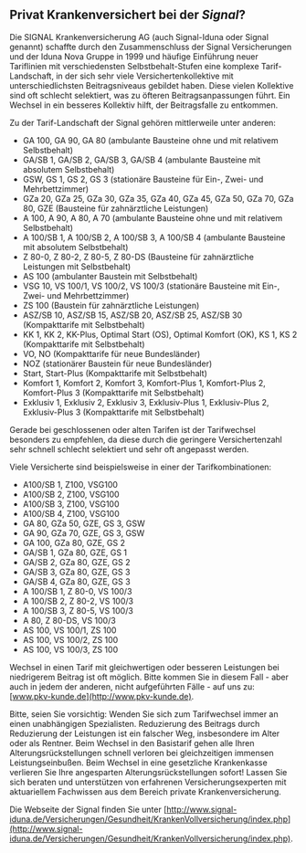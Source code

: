 ## Privat Krankenversichert bei der *Signal*?

Die SIGNAL Krankenversicherung AG (auch Signal-Iduna oder Signal genannt) schaffte durch den Zusammenschluss der Signal Versicherungen und der Iduna Nova Gruppe in 1999
und häufige Einführung neuer Tariflinien mit verschiedensten Selbstbehalt-Stufen eine komplexe Tarif-Landschaft, in der sich sehr viele Versichertenkollektive mit unterschiedlichsten Beitragsniveaus gebildet haben. Diese vielen Kollektive sind oft schlecht selektiert, was zu öfteren Beitragsanpassungen führt. Ein Wechsel in ein besseres Kollektiv hilft, der Beitragsfalle zu entkommen.

Zu der Tarif-Landschaft der Signal gehören mittlerweile unter anderen:

* GA 100, GA 90, GA 80 (ambulante Bausteine ohne und mit relativem Selbstbehalt)
* GA/SB 1, GA/SB 2, GA/SB 3, GA/SB 4 (ambulante Bausteine mit absolutem Selbstbehalt)
* GSW, GS 1, GS 2, GS 3 (stationäre Bausteine für Ein-, Zwei- und Mehrbettzimmer)
* GZa 20, GZa 25, GZa 30, GZa 35, GZa 40, GZa 45, GZa 50, GZa 70, GZa 80, GZE (Bausteine für zahnärztliche Leistungen)
* A 100, A 90, A 80, A 70 (ambulante Bausteine ohne und mit relativem Selbstbehalt)
* A 100/SB 1, A 100/SB 2, A 100/SB 3, A 100/SB 4 (ambulante Bausteine mit absolutem Selbstbehalt)
* Z 80-0, Z 80-2, Z 80-5, Z 80-DS (Bausteine für zahnärztliche Leistungen mit Selbstbehalt)
* AS 100 (ambulanter Baustein mit Selbstbehalt)
* VSG 10, VS 100/1, VS 100/2, VS 100/3 (stationäre Bausteine mit Ein-, Zwei- und Mehrbettzimmer)
* ZS 100 (Baustein für zahnärztliche Leistungen)
* ASZ/SB 10, ASZ/SB 15, ASZ/SB 20, ASZ/SB 25, ASZ/SB 30 (Kompakttarife mit Selbstbehalt)
* KK 1, KK 2, KK-Plus, Optimal Start (OS), Optimal Komfort (OK), KS 1, KS 2 (Kompakttarife mit Selbstbehalt)
* VO, NO (Kompakttarife für neue Bundesländer)
* NOZ (stationärer Baustein für neue Bundesländer)
* Start, Start-Plus (Kompakttarife mit Selbstbehalt)
* Komfort 1, Komfort 2, Komfort 3, Komfort-Plus 1, Komfort-Plus 2, Komfort-Plus 3 (Kompakttarife mit Selbstbehalt)
* Exklusiv 1, Exklusiv 2, Exklusiv 3, Exklusiv-Plus 1, Exklusiv-Plus 2, Exklusiv-Plus 3 (Kompakttarife mit Selbstbehalt)

Gerade bei geschlossenen oder alten Tarifen ist der Tarifwechsel besonders zu empfehlen, 
da diese durch die geringere Versichertenzahl sehr schnell schlecht selektiert und sehr oft angepasst werden.

Viele Versicherte sind beispielsweise in einer der Tarifkombinationen:

* A100/SB 1, Z100, VSG100
* A100/SB 2, Z100, VSG100
* A100/SB 3, Z100, VSG100
* A100/SB 4, Z100, VSG100
* GA 80, GZa 50, GZE, GS 3, GSW
* GA 90, GZa 70, GZE, GS 3, GSW
* GA 100, GZa 80, GZE, GS 2
* GA/SB 1, GZa 80, GZE, GS 1
* GA/SB 2, GZa 80, GZE, GS 2
* GA/SB 3, GZa 80, GZE, GS 3
* GA/SB 4, GZa 80, GZE, GS 3
* A 100/SB 1, Z 80-0, VS 100/3
* A 100/SB 2, Z 80-2, VS 100/3
* A 100/SB 3, Z 80-5, VS 100/3
* A 80, Z 80-DS, VS 100/3
* AS 100, VS 100/1, ZS 100
* AS 100, VS 100/2, ZS 100
* AS 100, VS 100/3, ZS 100

Wechsel in einen Tarif mit gleichwertigen oder besseren Leistungen bei niedrigerem Beitrag ist oft möglich.
Bitte kommen Sie in diesem Fall - aber auch in jedem der anderen, nicht aufgeführten Fälle - auf uns zu: [www.pkv-kunde.de](http://www.pkv-kunde.de).

Bitte, seien Sie vorsichtig: Wenden Sie sich zum Tarifwechsel immer an einen unabhängigen Spezialisten. Reduzierung des Beitrags durch Reduzierung der Leistungen ist ein falscher Weg, insbesondere im Alter oder als Rentner. Beim Wechsel in den Basistarif gehen alle Ihren Alterungsrückstellungen schnell verloren bei gleichzeitigen immensen Leistungseinbußen. Beim Wechsel in eine gesetzliche Krankenkasse verlieren Sie Ihre angesparten Alterungsrückstellungen sofort! Lassen Sie sich beraten und unterstützen von erfahrenen Versicherungsexperten mit aktuariellem Fachwissen aus dem Bereich private Krankenversicherung.

Die Webseite der Signal finden Sie unter [http://www.signal-iduna.de/Versicherungen/Gesundheit/KrankenVollversicherung/index.php](http://www.signal-iduna.de/Versicherungen/Gesundheit/KrankenVollversicherung/index.php).


